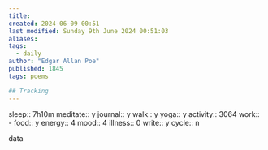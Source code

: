 ```yaml
---
title: 
created: 2024-06-09 00:51
last modified: Sunday 9th June 2024 00:51:03
aliases: 
tags:
  - daily
author: "Edgar Allan Poe"
published: 1845
tags: poems

## Tracking
---
```

sleep:: 7h10m
meditate:: y
journal:: y
walk:: y
yoga:: y
activity:: 3064
work:: -
food:: y
energy:: 4
mood:: 4
illness:: 0
write:: y
cycle:: n

data